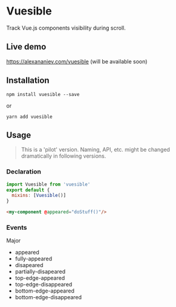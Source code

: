 # Vuesible

Track Vue.js components visibility during scroll.

## Live demo

https://alexananiev.com/vuesible (will be available soon)

## Installation

`npm install vuesible --save`

or

`yarn add vuesible`

## Usage

> This is a 'pilot' version. Naming, API, etc. might be changed dramatically in following versions.

### Declaration

```javascript
import Vuesible from 'vuesible'
export default {
  mixins: [Vuesible()]
}
```

```html
<my-component @appeared="doStuff()"/>
```

### Events

Major

- appeared
- fully-appeared
- disapeared
- partially-disapeared
- top-edge-appeared
- top-edge-disappeared
- bottom-edge-appeared
- bottom-edge-disappeared

<!-- Minor

- visibility-changed

## Event payload

```javascript
{
  visible: {
    percent: 30,
    px: 225,
    partially: true,
    fully: false,
    entireViewport: false
  },
  distance: {
    toViewPortCenter: {
      percent:
    }
  }
}
``` -->
